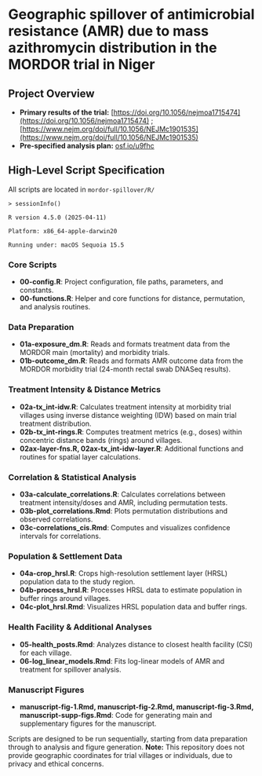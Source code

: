 # Geographic spillover of antimicrobial resistance (AMR) due to mass azithromycin distribution in the MORDOR trial in Niger

## Project Overview

- **Primary results of the trial:** [https://doi.org/10.1056/nejmoa1715474](https://doi.org/10.1056/nejmoa1715474) ; [https://www.nejm.org/doi/full/10.1056/NEJMc1901535](https://www.nejm.org/doi/full/10.1056/NEJMc1901535)
- **Pre-specified analysis plan:** [osf.io/u9fhc](osf.io/u9fhc)

## High-Level Script Specification

All scripts are located in `mordor-spillover/R/`

`> sessionInfo()`

`R version 4.5.0 (2025-04-11)`

`Platform: x86_64-apple-darwin20`

`Running under: macOS Sequoia 15.5`

### Core Scripts

- **00-config.R**: Project configuration, file paths, parameters, and constants.
- **00-functions.R**: Helper and core functions for distance, permutation, and analysis routines.

### Data Preparation
- **01a-exposure_dm.R**: Reads and formats treatment data from the MORDOR main (mortality) and morbidity trials.
- **01b-outcome_dm.R**: Reads and formats AMR outcome data from the MORDOR morbidity trial (24-month rectal swab DNASeq results).

### Treatment Intensity & Distance Metrics
- **02a-tx_int-idw.R**: Calculates treatment intensity at morbidity trial villages using inverse distance weighting (IDW) based on main trial treatment distribution.
- **02b-tx_int-rings.R**: Computes treatment metrics (e.g., doses) within concentric distance bands (rings) around villages.
- **02ax-layer-fns.R, 02ax-tx_int-idw-layer.R**: Additional functions and routines for spatial layer calculations.

### Correlation & Statistical Analysis
- **03a-calculate_correlations.R**: Calculates correlations between treatment intensity/doses and AMR, including permutation tests.
- **03b-plot_correlations.Rmd**: Plots permutation distributions and observed correlations.
- **03c-correlations_cis.Rmd**: Computes and visualizes confidence intervals for correlations.

### Population & Settlement Data
- **04a-crop_hrsl.R**: Crops high-resolution settlement layer (HRSL) population data to the study region.
- **04b-process_hrsl.R**: Processes HRSL data to estimate population in buffer rings around villages.
- **04c-plot_hrsl.Rmd**: Visualizes HRSL population data and buffer rings.

### Health Facility & Additional Analyses
- **05-health_posts.Rmd**: Analyzes distance to closest health facility (CSI) for each village.
- **06-log_linear_models.Rmd**: Fits log-linear models of AMR and treatment for spillover analysis.

### Manuscript Figures
- **manuscript-fig-1.Rmd, manuscript-fig-2.Rmd, manuscript-fig-3.Rmd, manuscript-supp-figs.Rmd**: Code for generating main and supplementary figures for the manuscript.

Scripts are designed to be run sequentially, starting from data preparation through to analysis and figure generation. 
**Note:** This repository does not provide geographic coordinates for trial villages or individuals, due to privacy and ethical concerns. 
